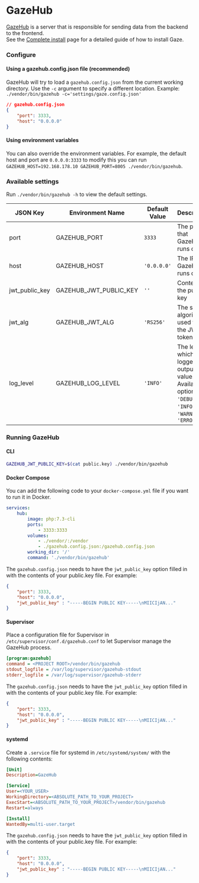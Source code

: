 # GazeHub
[GazeHub](https://github.com/isaaceindhoven/GazeHub) is a server that is responsible for sending data from the backend to the frontend. <br/>See the [Complete install](complete-install.md) page for a detailed guide of how to install Gaze.

### Configure

<!-- tabs:start -->

#### **Using a gazehub.config.json file (recommended)**

GazeHub will try to load a `gazehub.config.json` from the current working directory. Use the `-c` argument to specify a different location. Example: `./vendor/bin/gazehub -c='settings/gaze.config.json'`

```json
// gazehub.config.json
{
    "port": 3333,
    "host": "0.0.0.0"
}
```


#### **Using environment variables**

You can also override the environment variables. For example, the default host and port are `0.0.0.0:3333` to modify this you can run `GAZEHUB_HOST=192.168.178.10 GAZEHUB_PORT=8005 ./vendor/bin/gazehub`.

<!-- tabs:end -->

### Available settings
Run `./vendor/bin/gazehub -h` to view the default settings.

|JSON Key|Environment Name|Default Value|Description|
|---|---|---|---|
|port|GAZEHUB_PORT|`3333`|The port that GazeHub runs on.|
|host|GAZEHUB_HOST|`'0.0.0.0'`|The IP that GazeHub runs on.|
|jwt_public_key|GAZEHUB_JWT_PUBLIC_KEY|`''`|Content of the public key|
|jwt_alg|GAZEHUB_JWT_ALG|`'RS256'`|The signing algorithm used for the JWT tokens|
|log_level|GAZEHUB_LOG_LEVEL|`'INFO'`| The level at which the logger will output a value. Available options are: `'DEBUG'`, `'INFO'`, `'WARN'` and `'ERROR'`|

### Running GazeHub

<!-- tabs:start -->

#### **CLI**

```bash
GAZEHUB_JWT_PUBLIC_KEY=$(cat public.key) ./vendor/bin/gazehub
```

#### **Docker Compose**

You can add the following code to your `docker-compose.yml` file if you want to run it in Docker.

```yml
services:
    hub:
        image: php:7.3-cli
        ports:
            - 3333:3333
        volumes:
            - ./vendor/:/vendor
            - ./gazehub.config.json:/gazehub.config.json
        working_dir: '/'
        command: './vendor/bin/gazehub'
```

The `gazehub.config.json` needs to have the `jwt_public_key` option filled in with the contents of your public.key file. For example:

```json
{
    "port": 3333,
    "host": "0.0.0.0",
    "jwt_public_key" : "-----BEGIN PUBLIC KEY-----\nMIICIjAN..."
}
```

#### **Supervisor**

Place a configuration file for Supervisor in `/etc/supervisor/conf.d/gazehub.conf` to let Supervisor manage the GazeHub process.

```ini
[program:gazehub]
command = <PROJECT ROOT>/vendor/bin/gazehub
stdout_logfile = /var/log/supervisor/gazehub-stdout
stderr_logfile = /var/log/supervisor/gazehub-stderr
```

The `gazehub.config.json` needs to have the `jwt_public_key` option filled in with the contents of your public.key file. For example:

```json
{
    "port": 3333,
    "host": "0.0.0.0",
    "jwt_public_key" : "-----BEGIN PUBLIC KEY-----\nMIICIjAN..."
}
```

#### **systemd**

Create a `.service` file for systemd in `/etc/systemd/system/` with the following contents:

```ini
[Unit]
Description=GazeHub

[Service]
User=<YOUR_USER>
WorkingDirectory=<ABSOLUTE_PATH_TO_YOUR_PROJECT>
ExecStart=<ABSOLUTE_PATH_TO_YOUR_PROJECT>/vendor/bin/gazehub
Restart=always

[Install]
WantedBy=multi-user.target
```

The `gazehub.config.json` needs to have the `jwt_public_key` option filled in with the contents of your public.key file. For example:

```json
{
    "port": 3333,
    "host": "0.0.0.0",
    "jwt_public_key" : "-----BEGIN PUBLIC KEY-----\nMIICIjAN..."
}
```

<!-- tabs:end -->
